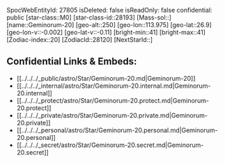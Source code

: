 ﻿---
location: [26.9,113.975,250]
type: Star
tags:
- astro/Star

---
SpocWebEntityId: 27805
isDeleted: false
isReadOnly: false
confidential: public
[star-class::M0]
[star-class-id::28193]
[Mass-sol::]
[name::Geminorum-20]
[geo-alt::250]
[geo-lon::113.975]
[geo-lat::26.9]
[geo-lon-v::-0.002]
[geo-lat-v::-0.11]
[bright-min::41]
[bright-max::41]
[Zodiac-index::20]
[ZodiacId::28120]
[NextStarId::]



## Confidential Links & Embeds: 
- [[../../../_public/astro/Star/Geminorum-20.md|Geminorum-20]] 
- [[../../../_internal/astro/Star/Geminorum-20.internal.md|Geminorum-20.internal]] 
- [[../../../_protect/astro/Star/Geminorum-20.protect.md|Geminorum-20.protect]] 
- [[../../../_private/astro/Star/Geminorum-20.private.md|Geminorum-20.private]] 
- [[../../../_personal/astro/Star/Geminorum-20.personal.md|Geminorum-20.personal]] 
- [[../../../_secret/astro/Star/Geminorum-20.secret.md|Geminorum-20.secret]]

